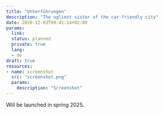 ```yaml
---
title: "Unterführungen"
description: "The ugliest sister of the car-friendly city"
date: 2020-12-03T09:41:14+02:00
params:
  link:
  status: planned
  private: true
  lang:
  - de
draft: true
resources:
- name: screenshot
  src: "screenshot.png"
  params:
    description: "Screenshot"
---
```

Will be launched in spring 2025.
